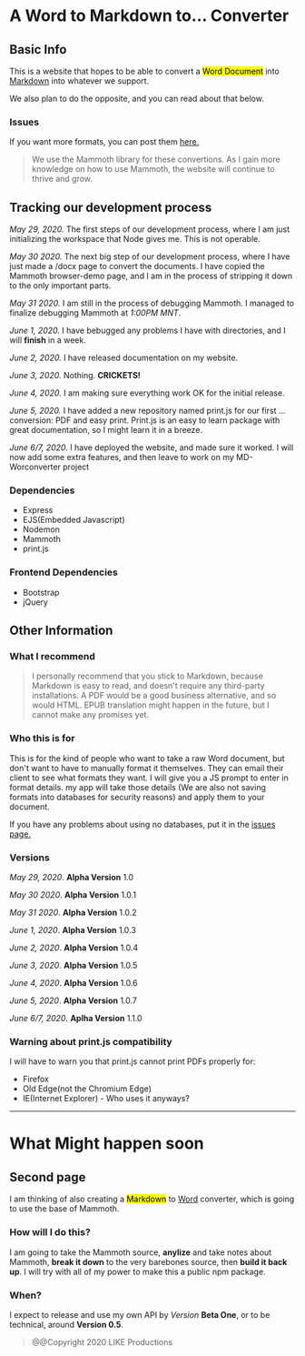 # A Word to Markdown to... Converter

## Basic Info
This is a website that hopes to be able to convert a <mark>Word Document</mark> into <u>Markdown</u> into whatever we support.

We also plan to do the opposite, and you can read about that below.


### Issues
If you want more formats, you can post them <a href="https://github.com/yappermags/work_app/issues">here.</a>
> We use the Mammoth library for these convertions. As I gain more knowledge on how to use Mammoth, the website will continue to thrive and grow.

## Tracking our development process

*May 29, 2020.* The first steps of our development process, where I am just initializing the workspace that Node gives me. This is not operable.

*May 30 2020.* The next big step of our development process, where I have just made a /docx page to convert the documents. I have copied the Mammoth browser-demo page, and I am in the process of stripping it down to the only important parts. 

*May 31 2020.* I am still in the process of debugging Mammoth. I managed to finalize debugging Mammoth at *1:00PM MNT*.

*June 1, 2020.* I have bebugged any problems I have with directories, and I will **finish** in a week.

*June 2, 2020.* I have released documentation on my website.

*June 3, 2020.* Nothing. **CRICKETS!**

*June 4, 2020.* I am making sure everything work OK for the initial release.

*June 5, 2020.* I have added a new repository named print.js for our first ... conversion: PDF and easy print. Print.js is an easy to learn package with great documentation, so I might learn it in a breeze.

*June 6/7, 2020.* I have deployed the website, and made sure it worked. I will now add some extra features, and then leave to work on my MD-Worconverter project

### Dependencies

<ul>
<li>Express</li>
<li>EJS(Embedded Javascript)</li>
<li>Nodemon</li>
<li>Mammoth</li>
<li>print.js</li>
</ul>

### Frontend Dependencies

<ul>
<li>Bootstrap</li>
<li>jQuery</li>
</ul>

## Other Information

### What I recommend

>I personally recommend that you stick to Markdown, because Markdown is easy to read, and doesn't require any third-party installations. A PDF would be a good business alternative, and so would HTML. EPUB translation might happen in the future, but I cannot make any promises yet.

### Who this is for
 This is for the kind of people who want to take a raw Word document, but don't want to have to manually format it themselves. They can email their client to see what formats they want. I will give you a JS prompt to enter in format details. my app will take those details (We are also not saving formats into databases for security reasons) and apply them to your document.

If you have any problems about using no databases, put it in the <a href="https://github.com/yappermags/work_app/issues">issues page.</a>

### Versions

*May 29, 2020*. **Alpha Version** 1.0

*May 30 2020*. **Alpha Version** 1.0.1

*May 31 2020*. **Alpha Version** 1.0.2

*June 1, 2020*. **Alpha Version** 1.0.3

*June 2, 2020*. **Alpha Version** 1.0.4

*June 3, 2020*. **Alpha Version** 1.0.5

*June 4, 2020*. **Alpha Version** 1.0.6

*June 5, 2020*. **Alpha Version** 1.0.7

*June 6/7, 2020*. **Aplha Version** 1.1.0

### Warning about print.js compatibility

I will have to warn you that print.js cannot print PDFs properly for:
<ul>
<li>Firefox</li>
<li>Old Edge(not the Chromium Edge)</li>
<li>IE(Internet Explorer) - Who uses it anyways?</li>
</ul>

------
# What Might happen soon

## Second page

I am thinking of also creating a <mark>Markdown</mark> to <u>Word</u> converter, which is going to use the base of Mammoth. 

### How will I do this?
I am going to take the Mammoth source, **anylize** and take notes about Mammoth, **break it down** to the very barebones source, then **build it back up**. I will try with all of my power to make this a public npm package.

### When?

I expect to release and use my own API by *Version* **Beta One**, or to be technical, around **Version 0.5**.

> @@Copyright 2020 LIKE Productions